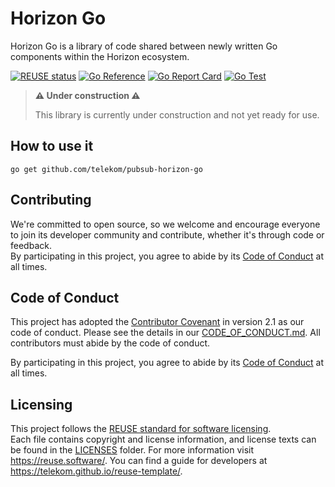 <!--
Copyright 2024 Deutsche Telekom IT GmbH

SPDX-License-Identifier: Apache-2.0
-->

# Horizon Go
Horizon Go is a library of code shared between newly written Go components within the Horizon ecosystem.

[![REUSE status](https://api.reuse.software/badge/github.com/telekom/pubsub-horizon-go)](https://api.reuse.software/info/github.com/telekom/pubsub-horizon-go)
[![Go Reference](https://pkg.go.dev/badge/github.com/telekom/pubsub-horizon-go.svg)](https://pkg.go.dev/github.com/telekom/pubsub-horizon-go)
[![Go Report Card](https://goreportcard.com/badge/github.com/telekom/pubsub-horizon-go)](https://goreportcard.com/report/github.com/telekom/pubsub-horizon-go)
[![Go Test](https://github.com/telekom/pubsub-horizon-go/actions/workflows/go-test.yml/badge.svg)](https://github.com/telekom/pubsub-horizon-go/actions/workflows/go-test.yml)

> **⚠️ Under construction ⚠️**
>
> This library is currently under construction and not yet ready for use.

## How to use it
`go get github.com/telekom/pubsub-horizon-go`

## Contributing
We're committed to open source, so we welcome and encourage everyone to join its developer community and contribute, whether it's through code or feedback.  
By participating in this project, you agree to abide by its [Code of Conduct](./CODE_OF_CONDUCT.md) at all times.

## Code of Conduct
This project has adopted the [Contributor Covenant](https://www.contributor-covenant.org/) in version 2.1 as our code of conduct. Please see the details in our [CODE_OF_CONDUCT.md](CODE_OF_CONDUCT.md). All contributors must abide by the code of conduct.

By participating in this project, you agree to abide by its [Code of Conduct](./CODE_OF_CONDUCT.md) at all times.

## Licensing
This project follows the [REUSE standard for software licensing](https://reuse.software/).    
Each file contains copyright and license information, and license texts can be found in the [LICENSES](./LICENSES) folder. For more information visit https://reuse.software/.
You can find a guide for developers at https://telekom.github.io/reuse-template/.   